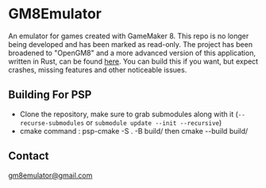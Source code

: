 # GM8Emulator
An emulator for games created with GameMaker 8. This repo is no longer being developed and has been marked as read-only. The project has been broadened to "OpenGM8" and a more advanced version of this application, written in Rust, can be found [here](https://github.com/OpenGM8/GM8Emulator). You can build this if you want, but expect crashes, missing features and other noticeable issues.

## Building For PSP
- Clone the repository, make sure to grab submodules along with it (`--recurse-submodules` or `submodule update --init --recursive`)
- cmake command : psp-cmake -S . -B build/ then cmake --build build/

## Contact
gm8emulator@gmail.com
